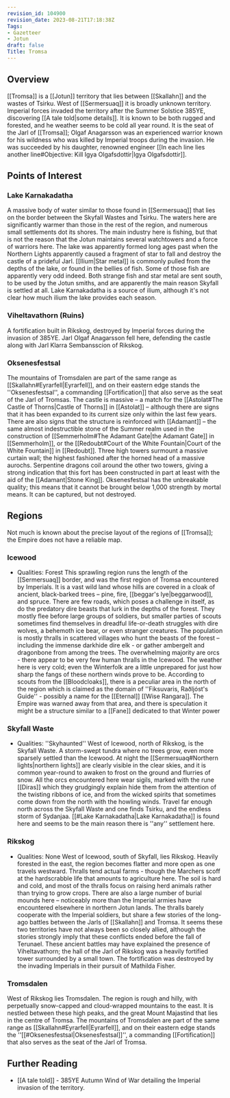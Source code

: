 ```yaml
---
revision_id: 104900
revision_date: 2023-08-21T17:18:38Z
Tags:
- Gazetteer
- Jotun
draft: false
Title: Tromsa
---
```

## Overview
[[Tromsa]] is a [[Jotun]] territory that lies between [[Skallahn]] and the wastes of Tsirku. West of [[Sermersuaq]] it is broadly unknown territory. Imperial forces invaded the territory after the Summer Solstice 385YE, discovering [[A tale told|some details]]. It is known to be both rugged and forested, and he weather seems to be cold all year round. It is the seat of the Jarl of [[Tromsa]]; Olgaf Anagarsson was an experienced warrior known for his wildness who was killed by Imperial troops during the invasion. He was succeeded by his daughter, renowned engineer [[In each line lies another line#Objective: Kill Igya Olgafsdottir|Igya Olgafsdottir]].
## Points of Interest
### Lake Karnakadatha
A massive body of water similar to those found in [[Sermersuaq]] that lies on the border between the Skyfall Wastes and Tsirku. The waters here are significantly warmer than those in the rest of the region, and numerous small settlements dot its shores. The main industry here is fishing, but that is not the reason that the Jotun maintains several watchtowers and a force of warriors here. The lake was apparently formed long ages past when the Northern Lights apparently caused a fragment of star to fall and destroy the castle of a prideful Jarl. [[Ilium|Star metal]] is commonly pulled from the depths of the lake, or found in the bellies of fish. Some of those fish are apparently very odd indeed. Both strange fish and star metal are sent south, to be used by the Jotun smiths, and are apparently the main reason Skyfall is settled at all.
Lake Karnakadatha is a source of ilium, although it's not clear how much ilium the lake provides each season.
### Viheltavathorn (Ruins)
A fortification built in Rikskog, destroyed by Imperial forces during the invasion of 385YE. Jarl Olgaf Anagarsson fell here, defending the castle along with Jarl Klarra Sembansscion of Rikskog.
### Oksenesfestsal
The mountains of Tromsdalen are part of the same range as [[Skallahn#Eyrarfell|Eyrarfell]], and on their eastern edge stands the ''Oksenesfestsal'', a commanding [[Fortification]] that also serve as the seat of the Jarl of Tromsas. The castle is massive – a match for the [[Astolat#The Castle of Thorns|Castle of Thorns]] in [[Astolat]] – although there are signs that it has been expanded to its current size only within the last few years. There are also signs that the structure is reinforced with [[Adamant]] – the same almost indestructible stone of the Summer realm used in the construction of [[Semmerholm#The Adamant Gate|the Adamant Gate]] in [[Semmerholm]], or the [[Redoubt#Court of the White Fountain|Court of the White Fountain]] in [[Redoubt]]. Three high towers surmount a massive curtain wall; the highest fashioned after the horned head of a massive aurochs. Serpentine dragons coil around the other two towers, giving a strong indication that this fort has been constructed in part at least with the aid of the [[Adamant|Stone King]].
Oksenesfestsal has the unbreakable quality; this means that it cannot be brought below 1,000 strength by mortal means. It can be captured, but not destroyed.
## Regions
Not much is known about the precise layout of the regions of [[Tromsa]]; the Empire does not have a reliable map.
### Icewood
* Qualities: Forest
This sprawling region runs the length of the [[Sermersuaq]] border, and was the first region of Tromsa encountered by Imperials. It is a vast wild land whose hills are covered in a cloak of ancient, black-barked trees – pine, fire, [[beggar's lye|beggarwood]], and spruce. There are few roads, which poses a challenge in itself, as do the predatory dire beasts that lurk in the depths of the forest. They mostly flee before large groups of soldiers, but smaller parties of scouts sometimes find themselves in dreadful life-or-death struggles with dire wolves, a behemoth ice bear, or even stranger creatures. The population is mostly thralls in scattered villages who hunt the beasts of the forest – including the immense darkhide dire elk - or gather ambergelt and dragonbone from among the trees. The overwhelming majority are orcs - there appear to be very few human thralls in the Icewood. The weather here is very cold; even the Winterfolk are a little unprepared for just how sharp the fangs of these northern winds prove to be.
According to scouts from the [[Bloodcloaks]], there is a peculiar area in the north of the region which is claimed as the domain of ''Fiksuvaris, Raðljóst's Guide'' - possibly a name for the [[Eternal]] [[Wise Rangara]]. The Empire was warned away from that area, and there is speculation it might be a structure similar to a [[Fane]] dedicated to that Winter power
### Skyfall Waste
* Qualities: ''Skyhaunted''
West of Icewood, north of Rikskog, is the Skyfall Waste. A storm-swept tundra where no trees grow, even more sparsely settled than the Icewood. At night the [[Sermersuaq#Northern lights|northern lights]] are clearly visible in the clear skies, and it is common year-round to awaken to frost on the ground and flurries of snow. All the orcs encountered here wear sigils, marked with the rune [[Diras]] which they grudgingly explain hide them from the attention of the twisting ribbons of ice, and from the wicked spirits that sometimes come down from the north with the howling winds. Travel far enough north across the Skyfall Waste and one finds Tsirku, and the endless storm of Sydanjaa. [[#Lake Karnakadatha|Lake Karnakadatha]] is found here and seems to be the main reason there is ''any'' settlement here.
### Rikskog
* Qualities: None
West of Icewood, south of Skyfall, lies Rikskog. Heavily forested in the east, the region becomes flatter and more open as one travels westward. Thralls tend actual farms - though the Marchers scoff at the hardscrabble life that amounts to agriculture here. The soil is hard and cold, and most of the thralls focus on raising herd animals rather than trying to grow crops.
There are also a large number of burial mounds here – noticeably more than the Imperial armies have encountered elsewhere in northern Jotun lands. The thralls barely cooperate with the Imperial soldiers, but share a few stories of the long-ago battles between the Jarls of [[Skallahn]] and Tromsa. It seems these two territories have not always been so closely allied, although the stories strongly imply that these conflicts ended before the fall of Terunael. These ancient battles may have explained the presence of Viheltavathorn; the hall of the Jarl of Rikskog was a heavily fortified tower surrounded by a small town. The fortification was destroyed by the invading Imperials in their pursuit of Mathilda Fisher.
### Tromsdalen
West of Rikskog lies Tromsdalen. The region is rough and hilly, with perpetually snow-capped and cloud-wrapped mountains to the east. It is nestled between these high peaks, and the great Mount Majastind that lies in the centre of Tromsa. The mountains of Tromsdalen are part of the same range as [[Skallahn#Eyrarfell|Eyrarfell]], and on their eastern edge stands the ''[[#Oksenesfestsal|Oksenesfestsal]]'', a commanding [[Fortification]] that also serves as the seat of the Jarl of Tromsa.
## Further Reading
* [[A tale told]] - 385YE Autumn Wind of War detailing the Imperial invasion of the territory.